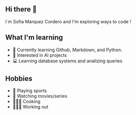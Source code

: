 ## Hi there 👋
I´m Sofia Marquez Cordero and I'm exploring ways to code !

## What I'm learning 
- 🌱 Currently learning Github, Markdown, and Python.
- 🦾 Interested in AI projects
- 💻 Learning database systems and analizing queries

## Hobbies
- 🎾 Playing sports
- 🍿 Watching movies/series
- 👩🏽‍🍳 Cooking
- 🏋🏽‍♀️ Working out
<!--
**smarquezcordero/smarquezcordero** is a ✨ _special_ ✨ repository because its `README.md` (this file) appears on your GitHub profile.


Here are some ideas to get you started:

- 🔭 I’m currently working on ...
- 🌱 I’m currently learning ...
- 👯 I’m looking to collaborate on ...
- 🤔 I’m looking for help with ...
- 💬 Ask me about ...
- 📫 How to reach me: ...
- 😄 Pronouns: ...
- ⚡ Fun fact: ...
-->
